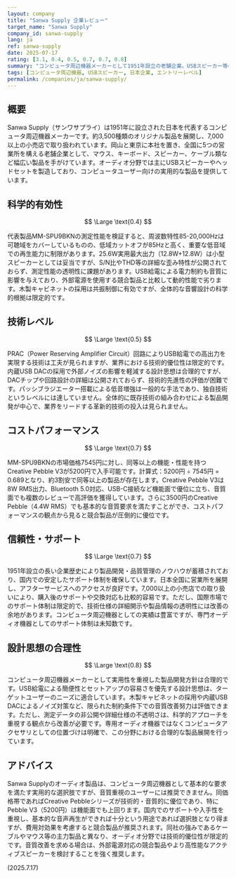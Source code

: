 ```yaml
---
layout: company
title: "Sanwa Supply 企業レビュー"
target_name: "Sanwa Supply"
company_id: sanwa-supply
lang: ja
ref: sanwa-supply
date: 2025-07-17
rating: [3.1, 0.4, 0.5, 0.7, 0.7, 0.8]
summary: "コンピュータ周辺機器メーカーとして1951年設立の老舗企業。USBスピーカー等のオーディオ製品も展開するが、音質性能面では最新技術に劣る部分が多い。"
tags: [コンピュータ周辺機器, USBスピーカー, 日本企業, エントリーレベル]
permalink: /companies/ja/sanwa-supply/
---
```


## 概要

Sanwa Supply（サンワサプライ）は1951年に設立された日本を代表するコンピュータ周辺機器メーカーです。約3,500種類のオリジナル製品を展開し、7,000以上の小売店で取り扱われています。岡山と東京に本社を置き、全国に5つの営業所を構える老舗企業として、マウス、キーボード、スピーカー、ケーブル類など幅広い製品を手がけています。オーディオ分野では主にUSBスピーカーやヘッドセットを製造しており、コンピュータユーザー向けの実用的な製品を提供しています。

## 科学的有効性

$$ \Large \text{0.4} $$

代表製品MM-SPU9BKNの測定性能を検証すると、周波数特性85-20,000Hzは可聴域をカバーしているものの、低域カットオフが85Hzと高く、重要な低音域での再生能力に制限があります。25.6W実用最大出力（12.8W+12.8W）は小型スピーカーとしては妥当ですが、S/N比やTHD等の詳細な歪み特性が公開されておらず、測定性能の透明性に課題があります。USB給電による電力制約も音質に影響を与えており、外部電源を使用する競合製品と比較して動的性能で劣ります。木製キャビネットの採用は共振制御に有効ですが、全体的な音響設計の科学的根拠は限定的です。

## 技術レベル

$$ \Large \text{0.5} $$

PRAC（Power Reserving Amplifier Circuit）回路によりUSB給電での高出力を実現する技術は工夫が見られますが、業界における技術的優位性は限定的です。内蔵USB DACの採用で外部ノイズの影響を軽減する設計思想は合理的ですが、DACチップや回路設計の詳細は公開されておらず、技術的先進性の評価が困難です。パッシブラジエーター搭載による低音増強は一般的な手法であり、独自技術というレベルには達していません。全体的に既存技術の組み合わせによる製品開発が中心で、業界をリードする革新的技術の投入は見られません。

## コストパフォーマンス

$$ \Large \text{0.7} $$

MM-SPU9BKNの市場価格7545円に対し、同等以上の機能・性能を持つCreative Pebble V3が5200円で入手可能です。計算式：5200円 ÷ 7545円 = 0.689となり、約3割安で同等以上の製品が存在します。Creative Pebble V3は8W RMS出力、Bluetooth 5.0対応、USB-C接続など機能面で優位に立ち、音質面でも複数のレビューで高評価を獲得しています。さらに3500円のCreative Pebble（4.4W RMS）でも基本的な音質要求を満たすことができ、コストパフォーマンスの観点から見ると競合製品が圧倒的に優位です。

## 信頼性・サポート

$$ \Large \text{0.7} $$

1951年設立の長い企業歴史により製品開発・品質管理のノウハウが蓄積されており、国内での安定したサポート体制を確保しています。日本全国に営業所を展開し、アフターサービスへのアクセスが良好です。7,000以上の小売店での取り扱いにより、購入後のサポートや交換対応も比較的容易です。ただし、国際市場でのサポート体制は限定的で、技術仕様の詳細開示や製品情報の透明性には改善の余地があります。コンピュータ周辺機器としての実績は豊富ですが、専門オーディオ機器としてのサポート体制は未知数です。

## 設計思想の合理性

$$ \Large \text{0.8} $$

コンピュータ周辺機器メーカーとして実用性を重視した製品開発方針は合理的です。USB給電による簡便性とセットアップの容易さを優先する設計思想は、ターゲットユーザーのニーズに適合しています。木製キャビネットの採用や内蔵USB DACによるノイズ対策など、限られた制約条件下での音質改善努力は評価できます。ただし、測定データの非公開や詳細仕様の不透明さは、科学的アプローチを重視する観点から改善が必要です。専用オーディオ機器ではなくコンピュータアクセサリとしての位置づけは明確で、この分野における合理的な製品展開を行っています。

## アドバイス

Sanwa Supplyのオーディオ製品は、コンピュータ周辺機器として基本的な要求を満たす実用的な選択肢ですが、音質重視のユーザーには推奨できません。同価格帯であればCreative Pebbleシリーズが技術的・音質的に優位であり、特にPebble V3（5200円）は機能面でも上回ります。国内でのサポートや入手性を重視し、基本的な音声再生ができれば十分という用途であれば選択肢となり得ますが、費用対効果を考慮すると競合製品が推奨されます。同社の強みであるケーブルやマウス等の主力製品と異なり、オーディオ分野では技術的優位性が限定的です。音質改善を求める場合は、外部電源対応の競合製品やより高性能なアクティブスピーカーを検討することを強く推奨します。

(2025.7.17)